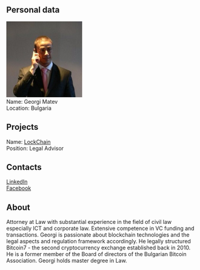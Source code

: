 ## Personal data
![georgi matev photo](photo/georgi_matev.jpg)  
Name:   Georgi Matev  
Location:  Bulgaria  
## Projects 
Name: [LockChain](../projects/lockchain.md)  
Position: Legal Advisor   
## Contacts
[LinkedIn](https://www.linkedin.com/in/georgi-matev-41803411/)    
[Facebook](https://www.facebook.com/geor.gi.716?pnref=friends.search)  
## About
Attorney at Law with substantial experience in the field of civil law especially ICT and corporate law. Extensive competence in VC funding and transactions. Georgi is passionate about blockchain technologies and the legal aspects and regulation framework accordingly. He legally structured Bitcoin7 - the second cryptocurrency exchange established back in 2010. He is a former member of the Board of directors of the Bulgarian Bitcoin Association. Georgi holds master degree in Law.
